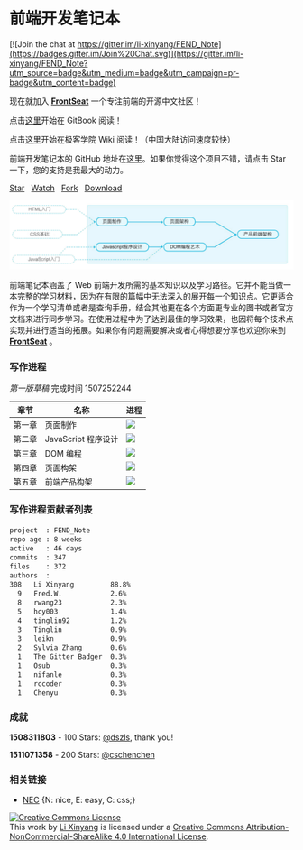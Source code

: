 # 前端开发笔记本

[![Join the chat at https://gitter.im/li-xinyang/FEND_Note](https://badges.gitter.im/Join%20Chat.svg)](https://gitter.im/li-xinyang/FEND_Note?utm_source=badge&utm_medium=badge&utm_campaign=pr-badge&utm_content=badge)

现在就加入 [**FrontSeat**](http://frontseat.io) 一个专注前端的开源中文社区！

点击[这里](https://www.gitbook.com/read/book/li-xinyang/frontend-notebook)开始在 GitBook 阅读！

点击[这里](http://wiki.jikexueyuan.com/project/fend_note/)开始在极客学院 Wiki 阅读！（中国大陆访问速度较快）

前端开发笔记本的 GitHub 地址在[这里](https://github.com/li-xinyang/FEND_Note)。如果你觉得这个项目不错，请点击 Star 一下，您的支持是我最大的动力。

<!-- Place this tag where you want the button to render. -->
<a class="github-button" href="https://github.com/li-xinyang/FEND_Note" data-style="mega" data-count-href="/li-xinyang/FEND_Note/stargazers" data-count-api="/repos/li-xinyang/FEND_Note#stargazers_count" data-count-aria-label="# stargazers on GitHub" aria-label="Star li-xinyang/FEND_Note on GitHub">Star</a>
&nbsp;&nbsp;<a class="github-button" href="https://github.com/li-xinyang/FEND_Note" data-style="mega" data-count-href="/li-xinyang/FEND_Note/watchers" data-count-api="/repos/li-xinyang/FEND_Note#subscribers_count" data-count-aria-label="# watchers on GitHub" aria-label="Watch li-xinyang/FEND_Note on GitHub">Watch</a>
&nbsp;&nbsp;<a class="github-button" href="https://github.com/li-xinyang/FEND_Note/fork" data-style="mega" data-count-href="/li-xinyang/FEND_Note/network" data-count-api="/repos/li-xinyang/FEND_Note#forks_count" data-count-aria-label="# forks on GitHub" aria-label="Fork li-xinyang/FEND_Note on GitHub">Fork</a>
&nbsp;&nbsp;<a class="github-button" href="https://github.com/li-xinyang/FEND_Note/archive/master.zip" data-style="mega" aria-label="Download li-xinyang/FEND_Note on GitHub">Download</a>

![](img/C/career-path.jpg)

前端笔记本涵盖了 Web 前端开发所需的基本知识以及学习路径。它并不能当做一本完整的学习材料，因为在有限的篇幅中无法深入的展开每一个知识点。它更适合作为一个学习清单或者是查询手册，结合其他更在各个方面更专业的图书或者官方文档来进行同步学习。在使用过程中为了达到最佳的学习效果，也因将每个技术点实现并进行适当的拓展。如果你有问题需要解决或者心得想要分享也欢迎你来到 [**FrontSeat**](http://frontseat.io) 。

### 写作进程

*第一版草稿* 完成时间 1507252244

|章节|名称|进程|
|----|----|----|
|第一章|页面制作|![](http://progressed.io/bar/100)|
|第二章|JavaScript 程序设计|![](http://progressed.io/bar/100)|
|第三章|DOM 编程|![](http://progressed.io/bar/100)|
|第四章|页面构架|![](http://progressed.io/bar/100)|
|第五章|前端产品构架|![](http://progressed.io/bar/100)|

### 写作进程贡献者列表

```
project  : FEND_Note
repo age : 8 weeks
active   : 46 days
commits  : 347
files    : 372
authors  :
308   Li Xinyang         88.8%
  9   Fred.W.            2.6%
  8   rwang23            2.3%
  5   hcy003             1.4%
  4   tinglin92          1.2%
  3   Tinglin            0.9%
  3   leikn              0.9%
  2   Sylvia Zhang       0.6%
  1   The Gitter Badger  0.3%
  1   Osub               0.3%
  1   nifanle            0.3%
  1   rccoder            0.3%
  1   Chenyu             0.3%
```

### 成就

**1508311803** - 100 Stars: [@dszls](https://github.com/dszls), thank you!

**1511071358** - 200 Stars: [@cschenchen](https://github.com/cschenchen)

### 相关链接

- [NEC](http://nec.netease.com/) {N: nice, E: easy, C: css;}

<a rel="license" href="http://creativecommons.org/licenses/by-nc-sa/4.0/"><img alt="Creative Commons License" style="border-width:0" src="https://i.creativecommons.org/l/by-nc-sa/4.0/80x15.png" /></a><br />This work by <a xmlns:cc="http://creativecommons.org/ns#" href="li-xinyang.com" property="cc:attributionName" rel="cc:attributionURL">Li Xinyang</a> is licensed under a <a rel="license" href="http://creativecommons.org/licenses/by-nc-sa/4.0/">Creative Commons Attribution-NonCommercial-ShareAlike 4.0 International License</a>.

<!-- Place this tag right after the last button or just before your close body tag. -->
<script async defer id="github-bjs" src="https://buttons.github.io/buttons.js"></script>
